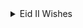 <details>
  <summary>Eid II Wishes</summary>

    <details>
    <summary> EXPAND TOWARDS GREETINGS</summary>

        <details>
        <summary>Eid_II: Primary celebration and festival</summary>

            - [ ]  Scale: Major impact
            - [ ]  Category: Religion
            - [ ]  Emotional range: Highly sensitive
            - [ ]  Invitation at my home: Open for all
            - [ ]  Vocal pitch: Minor chord
            - [ ]  Dress: Festive and cheerful but nevermin

            </details>

        <details>
        <summary>
        RASHADUL ISLAM ross</summary>

            <details>
            <summary>Got here</summary>

                * B.Sc. in Computer Science, CA
                * B.Sc. in Computer Engineering, BD

            <details>
            <summary>Specialization</summary>

                + Computer System & Software
                + Software Engineering


            <details>
            <summary>Expertise</summary>

                + Enterprise inauguration and expansion
                + System or Software Design and Development
                + A.I. & devOP
                + Consulting
                + Business Intelligence and Big Data
                + Liaison
                + Country Lead
                + University speech giving
                + So much in corporates, social responsibility
                + STEM community development
                + Charity

            </details>
            </details>
            </details>
        </details>

        <details>
        <summary> Greeting</summary>

            > Eid is in you! Everything senses great if you make it sensible and attentive greatness. Happy holidays & feast to you and your f&f both at home and abroad.

            > ঈদ আপনার মাঝেই! আপনি সর্বজনীন অবহিত ও স্বীকৃত বৈশিষ্ট্য অনুভূতিতে থাকলে, সবাই ভাল থাকবে। দেশে ও বিদেশে আপনার সবাইকে ও আপনাকে কাজের ছুটির আন্তরিক শুভেচ্ছা।

            > L'Eid est en vous! Tout et bon si vous en faites une grandeur sensible et attentive. Joyeuses fêtes et fêtes à vous, à vos amis et à votre famille, tant chez vous qu'à l'étranger.

        </details>

        <details>
        <summary> Those who miss me: here says all</summary>

            ![Pixels](img_2_1687960547281.jpg)

        </details>

        <details>
        <summary> Reach me</summary>

            | Title      | Location |  Availability     |
            | :---        |    :----:   |          ---: |
            | Webex      | Gmail: rashadul.cse       | Always   |
            | Postbox      | Outlook: itsme.rashadul       | Always   |
            | SMS/Page  | +HH0 AHDA GO ROSS        |  Always      |
            | Cell  | +HH0 AGA DAA HCIE        |  11PM to 11AM EDT      |
            | Venue  | BE.7376062, HI.2598786        |  Always      |

        </details>

    </details>

    ```
    **Thank you!**
    ```
</details>
